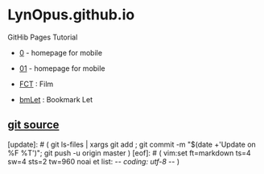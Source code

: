 # LynOpus.github.io

GitHib Pages Tutorial

- [0](0.htm) - homepage for mobile
- [01](01.html) - homepage for mobile

- [FCT](FCT.md) : Film

- [bmLet](bmLet.md) : Bookmark Let


## [git source](https://github.com/LynOpus/LynOpus.github.io.git)

[sync]: # ( git ls-files | xargs git add ; git commit -m "`date +'sync on %F %T'`" ; git push -u origin master )
[update]: # ( git ls-files | xargs git add ; git commit -m "$(date +'Update on %F %T')"; git push -u origin master )
[eof]: # ( vim:set ft=markdown ts=4 sw=4 sts=2 tw=960 noai et list: -*- coding: utf-8 -*- )
